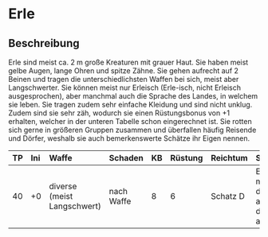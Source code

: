 # Erle

## Beschreibung

Erle sind meist ca. 2 m große Kreaturen mit grauer Haut. Sie haben meist gelbe Augen, lange Ohren und spitze Zähne. Sie gehen aufrecht auf 2 Beinen und tragen die unterschiedlichsten Waffen bei sich, meist aber Langschwerter. Sie können meist nur Erleisch \(Erle-isch, nicht Erleisch ausgesprochen\), aber manchmal auch die Sprache des Landes, in welchem sie leben. Sie tragen zudem sehr einfache Kleidung und sind nicht unklug. Zudem sind sie sehr zäh, wodurch sie einen Rüstungsbonus von +1 erhalten, welcher in der unteren Tabelle schon eingerechnet ist. Sie rotten sich gerne in größeren Gruppen zusammen und überfallen häufig Reisende und Dörfer, weshalb sie auch bemerkenswerte Schätze ihr Eigen nennen.

| TP | Ini | Waffe | Schaden | KB | Rüstung | Reichtum | Sprache | Besonderes | SG |
| :--- | :--- | :--- | :--- | :--- | :--- | :--- | :--- | :--- | :--- |
| 40 | +0 | diverse \(meist Langschwert\) | nach Waffe | 8 | 6 | Schatz D | Erleisch, manchmal dazu auch diverse andere | Nachgiebig, Angst SG 8 | 5 |


